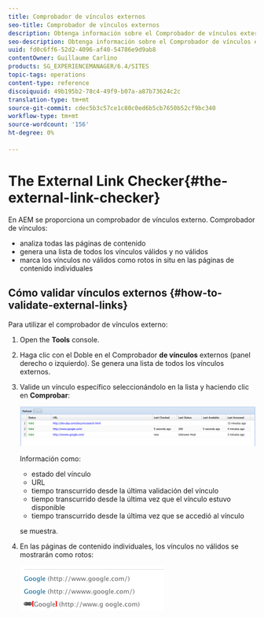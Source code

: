 ```yaml
---
title: Comprobador de vínculos externos
seo-title: Comprobador de vínculos externos
description: Obtenga información sobre el Comprobador de vínculos externos en AEM.
seo-description: Obtenga información sobre el Comprobador de vínculos externos en AEM.
uuid: fd0c6ff6-52d2-4096-af40-54786e9d9ab8
contentOwner: Guillaume Carlino
products: SG_EXPERIENCEMANAGER/6.4/SITES
topic-tags: operations
content-type: reference
discoiquuid: 49b195b2-78c4-49f9-b07a-a87b73624c2c
translation-type: tm+mt
source-git-commit: cdec5b3c57ce1c80c0ed6b5cb7650b52cf9bc340
workflow-type: tm+mt
source-wordcount: '156'
ht-degree: 0%

---
```



# The External Link Checker{#the-external-link-checker}

En AEM se proporciona un comprobador de vínculos externo. Comprobador de vínculos:

* analiza todas las páginas de contenido
* genera una lista de todos los vínculos válidos y no válidos
* marca los vínculos no válidos como rotos in situ en las páginas de contenido individuales

## Cómo validar vínculos externos {#how-to-validate-external-links}

Para utilizar el comprobador de vínculos externo:

1. Open the **Tools** console.
1. Haga clic con el Doble en el Comprobador **de vínculos** externos (panel derecho o izquierdo). Se genera una lista de todos los vínculos externos.
1. Valide un vínculo específico seleccionándolo en la lista y haciendo clic en **Comprobar**:

   ![chlimage_1-109](assets/chlimage_1-109.png)

   Información como:

   * estado del vínculo
   * URL
   * tiempo transcurrido desde la última validación del vínculo
   * tiempo transcurrido desde la última vez que el vínculo estuvo disponible
   * tiempo transcurrido desde la última vez que se accedió al vínculo

   se muestra.

1. En las páginas de contenido individuales, los vínculos no válidos se mostrarán como rotos:

   ![chlimage_1-110](assets/chlimage_1-110.png)

